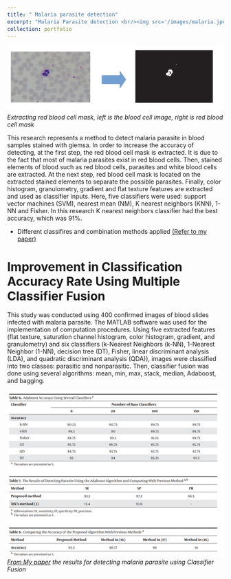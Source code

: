 ```yaml
---
title: " Malaria parasite detection"
excerpt: "Malaria Parasite detection <br/><img src='/images/malaria.jpeg'>"
collection: portfolio
---
```


 
![Real Or Synthetic](/images/ma4.png)
*Extracting red blood cell mask, left is the blood cell image, right is red blood cell mask*

This research represents a method to detect malaria parasite in blood samples stained with giemsa. In order to increase the accuracy of detecting, at the first step, the red blood cell mask is extracted. It is due to the fact that most of malaria parasites exist in red blood cells. Then, stained elements of blood such as red blood cells, parasites and white blood cells are extracted. At the next step, red blood cell mask is located on the extracted stained elements to separate the possible parasites. Finally, color histogram, granulometry, gradient and flat texture features are extracted and used as classifier inputs. Here, five classifiers were used: support vector machines (SVM), nearest mean (NM), K nearest neighbors (KNN), 1-NN and Fisher. In this research K nearest neighbors classifier had the best accuracy, which was 91%.
- Different classifires and combination methods applied [(Refer to my paper)](https://ieeexplore.ieee.org/stamp/stamp.jsp?tp=&arnumber=6780011)

# Improvement in Classification Accuracy Rate Using Multiple Classifier Fusion 

This study was conducted using 400 confirmed images of blood slides infected with malaria parasite. The
MATLAB software was used for the implementation of computation procedures. Using five extracted features (flat texture, saturation
channel histogram, color histogram, gradient, and granulometry) and six classifiers (k-Nearest Neighbors (k-NN), 1-Nearest Neighbor
(1-NN), decision tree (DT), Fisher, linear discriminant analysis (LDA), and quadratic discriminant analysis (QDA)), images were classified
into two classes: parasitic and nonparasitic. Then, classifier fusion was done using several algorithms: mean, min, max, stack, median,
Adaboost, and bagging.

![Real Or Synthetic](/images/tablem.png)
*[From My paper](https://brieflands.com/articles/jjhs-15009.pdf) the results for detecting malaria parasite using Classifier
Fusion*
